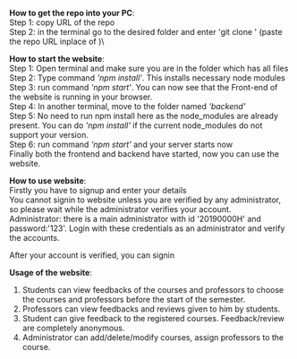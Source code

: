 ****How to get the repo into your PC****:\
Step 1: copy URL of the repo\
Step 2: in the terminal go to the desired folder and enter 'git clone <URL>' (paste the repo URL inplace of <URL>)\

****How to start the website****:\
  Step 1: Open terminal and make sure you are in the folder which has all files\
  Step 2: Type command *'npm install'*. This installs necessary node modules\
  Step 3: run command *'npm start'*. You can now see that the Front-end of the website is running in your browser.\
  Step 4: In another terminal, move to the folder named *'backend'*\
  Step 5: No need to run npm install here as the node_modules are already present. You can do *'npm install'* if the current node_modules do not support your version.\
  Step 6: run command *'npm start'* and your server starts now\
Finally both the frontend and backend have started, now you can use the website.
  
****How to use website****:\
  Firstly you have to signup and enter your details\
  You cannot signin to website unless you are verified by any administrator, so please wait while the administrator verifies your account.\
 Administrator: there is a main administrator with id '20190000H' and password:'123'. Login with these credentials as an administrator and verify the accounts.
  
  After your account is verified, you can signin
  

****Usage of the website****:
  1. Students can view feedbacks of the courses and professors to choose the courses and professors before the start of the semester.
  2. Professors can view feedbacks and reviews given to him by students.
  3. Student can give feedback to the registered courses. Feedback/review are completely anonymous.
  4. Administrator can add/delete/modify courses, assign professors to the course.

